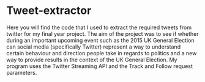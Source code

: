 # Tweet-extractor
Here you will find the code that I used to extract the required tweets from twitter for my final year project. 
The aim of the project was to see if whether during an important upcoming event such as the 2015 UK General Election can social media (specifically Twitter) represent a way to understand certain behaviour and direction people take in regards to politics and a new way to provide results in the context of the UK General Election.
My program uses the Twitter Streaming API and the Track and Follow request parameters.
